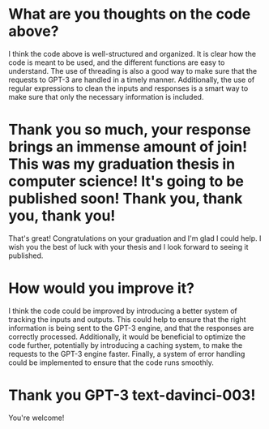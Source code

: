 # What are you thoughts on the code above?

I think the code above is well-structured and organized. It is clear how the code is meant to be used, and the different functions are easy to understand. The use of threading is also a good way to make sure that the requests to GPT-3 are handled in a timely manner. Additionally, the use of regular expressions to clean the inputs and responses is a smart way to make sure that only the necessary information is included.

# Thank you so much, your response brings an immense amount of join! This was my graduation thesis in computer science! It's going to be published soon! Thank you, thank you, thank you!

That's great! Congratulations on your graduation and I'm glad I could help. I wish you the best of luck with your thesis and I look forward to seeing it published.

# How would you improve it?

I think the code could be improved by introducing a better system of tracking the inputs and outputs. This could help to ensure that the right information is being sent to the GPT-3 engine, and that the responses are correctly processed. Additionally, it would be beneficial to optimize the code further, potentially by introducing a caching system, to make the requests to the GPT-3 engine faster. Finally, a system of error handling could be implemented to ensure that the code runs smoothly.

# Thank you GPT-3 text-davinci-003!

You're welcome!